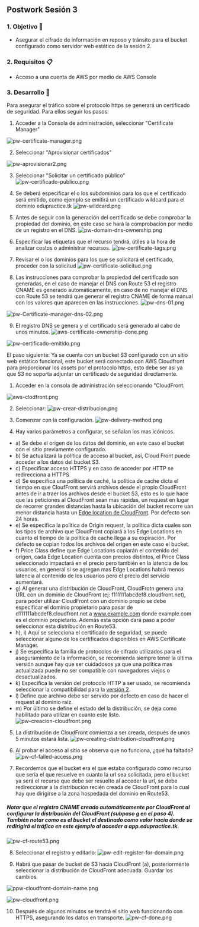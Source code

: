 ## Postwork Sesión 3


### 1. Objetivo :dart:
- Asegurar el cifrado de información en reposo y tránsito para el bucket configurado como servidor web estático de la sesión 2.

### 2. Requisitos :clipboard:
- Acceso a una cuenta de AWS por medio de AWS Console

### 3. Desarrollo :bookmark_tabs:

Para asegurar el tráfico sobre el protocolo https se generará un certificado de seguridad. Para ellos seguir los pasos:

1. Acceder a la Consola de administración, seleccionar "Certificate Manager"

![pw-certificate-manager.png](pw-certificate-manager.png)

2. Seleccionar "Aprovisionar certificados"

![pw-aprovisionar2.png](pw-aprovisionar2.png)

3. Seleccionar "Solicitar un certificado público"
![pw-certificado-publico.png](pw-certificado-publico.png)

4. Se deberá especificar el o los subdominios para los que el certificado será emitido, como ejemplo se emitirá un certificado wildcard para el dominio edupractice.tk
![pw-wildcard.png](pw-wildcard.png)

5. Antes de seguir con la generación del certificado se debe comprobar la propiedad del dominio, en este caso se hará la comprobación por medio de un registro en el DNS.
![pw-domain-dns-ownership.png](pw-domain-dns-ownership.png)

6. Especificar las etiquetas que el recurso tendrá, útiles a la hora de analizar costos o administrar recursos.
![pw-certificate-tags.png](pw-certificate-tags.png)

7. Revisar el o los dominios para los que se solicitará el certificado, proceder con la solicitud
![pw-certificate-solicitud.png](pw-certificate-solicitud.png)

8. Las instrucciones para comprobar la propiedad del certificado son generadas, en el caso de manejar el DNS con Route 53 el registro CNAME es generado automáticamente, en caso de no manejar el DNS con Route 53 se tendrá que generar el registro CNAME de forma manual con los valores que aparecen en las instrucciones.
![pw-dns-01.png](pw-dns-01.png)

![pw-Certificate-manager-dns-02.png](pw-Certificate-manager-dns-02.png)

9. El registro DNS se genera y el certificado será generado al cabo de unos minutos.
![aws-certificate-ownership-done.png](aws-certificate-ownership-done.png)

![pw-certificado-emitido.png](pw-certificado-emitido.png)




El paso siguiente: Ya se cuenta con un bucket S3 configurado con un sitio web estático funcional, este bucket será conectado con AWS Cloudfront para proporcionar los assets por el protocolo https, esto debe ser así ya que S3 no soporta adjuntar un certificado de seguridad directamente.


1. Acceder en la consola de administración seleccionando "CloudFront.

![aws-clodfront.png](aws-clodfront.png)


2. Seleccionar:
![pw-crear-distribucion.png](pw-crear-distribucion.png)

3. Comenzar con la configuración.
![pw-delivery-method.png](pw-delivery-method.png)

4. Hay varios parámetros a configurar, se señalan los mas icónicos.
- a) Se debe el origen de los datos del dominio, en este caso el bucket con el sitio previamente configurado.
- b) Se actualizará la política de acceso al bucket, así, Cloud Front puede acceder a los datos del bucket S3.
- c) Especificar acceso HTTPS y en caso de acceder por HTTP se redirecciona a HTTPS
- d) Se especifica una política de caché, la política de cache dicta el tiempo en que CloufFront servirá archivos desde el propio CloudFront antes de ir a traer los archivos desde el bucket S3, esto es lo que hace que las peticiones al CloudFront sean mas rápidas, un request en lugar de recorrer grandes distancias hasta la ubicación del bucket recorre uan menor distancia hasta un [Edge location de CloudFront](https://aws.amazon.com/es/about-aws/whats-new/2018/01/cloudfront-adds-six-new-edge-locations/). Por defecto son 24 horas.
- e) Se especifica la política de Origin request, la política dicta cuales son los tipos de archivo que CloudFront copiará a los Edge Locations en cuanto el tiempo de la política de cache llega a su expiración. Por defecto se copian todos los archivos del origen en este caso el bucket.
- f) Price Class define que Edge Locations copiarán el contenido del origen, cada Edge Location cuenta con precios distintos, el Price Class seleccionado impactará en el precio pero también en la latencia de los usuarios, en general si se agregan mas Edge Locations habrá menos latencia al contenido de los usuarios pero el precio del servicio aumentará.
- g) Al generar una distribución de CloudFront, CloudFrotn genera una URL con un dominio de CloudFront (ej: f111111abcdef8.cloudfront.net), para poder utilizar CloudFront con un dominio propio se debe especificar el dominio propietario para pasar de d111111abcdef8.cloudfront.net a www.example.com donde example.com es el dominio propietario. Además esta opción dará paso a poder seleccionar esta distribución en Route53. 
- h), i) Aquí se selecciona el certificado de seguridad, se puede seleccionar alguno de los certificados disponibles en AWS Certificate Manager.
- j) Se especifica la familia de protocolos de cifrado utilizados para el aseguramiento de la información, se recomienda siempre tener la última versión aunque hay que ser cuidadosos ya que una política mas actualizada puede no ser compatible con navegadores viejos o desactualizados.
- k) Especifica la versión del protocolo HTTP a ser usado, se recomienda seleccionar la compatibilidad para la [versión 2](https://developers.google.com/web/fundamentals/performance/http2).
- l) Define que archivo debe ser servido por defecto en caso de hacer el request al dominio raíz.
- m) Por último se define el estado del la distribución, se deja como habilitado para utilizar en cuanto este listo.
![pw-creacion-cloudfront.png](pw-creacion-cloudfront.png)

5. La distribución de CloudFront comienza a ser creada, después de unos 5 minutos estará lista. 
![pw-creating-distribution-cloudfront.png](pw-creating-distribution-cloudfront.png)

6. Al probar el acceso al sitio se observa que no funciona, ¿qué ha faltado?
![pw-cf-failed-access.png](pw-cf-failed-access.png)

7. Recordemos que el bucket era el que estaba configurado como recurso que sería el que resuelve en cuanto la url sea solicitada, pero el bucket ya será el recurso que debe ser resuelto al acceder la url, se debe redireccionar a la distribución recién creada de CloudFront para lo cual hay que dirigirse a la zona hospedada del dominio en Route53.
 ##### Notar que el registro CNAME creado automáticamente por CloudFront al configurar la distribución del CloudFront (subpaso g en el paso 4). También notar como es el bucket el destinado como valor hacia donde se redirigirá el tráfico en este ejemplo al acceder a app.edupractice.tk.
![pw-cf-route53.png](pw-cf-route53.png)
 
 8. Seleccionar el registro y editarlo:
 ![pw-edit-register-for-domain.png](pw-edit-register-for-domain.png)

9. Habrá que pasar de bucket de S3 hacia CloudFront (a), posteriormente seleccionar la distribución de CloudFront adecuada. Guardar los cambios.

![ppw-cloudfront-domain-name.png](ppw-cloudfront-domain-name.png)

![pw-cloudfront.png](pw-cloudfront.png)

10. Después de algunos minutos se tendrá el sitio web funcionando con HTTPS, asegurando los datos en transporte.
![pw-cf-done.png](pw-cf-done.png)